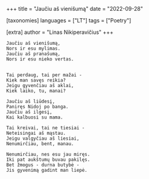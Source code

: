 +++
title = "Jaučiu aš vienišumą"
date = "2022-09-28"

[taxonomies]
languages = ["LT"]
tags = ["Poetry"]

[extra]
author = "Linas Nikiperavičius"
+++
```
Jaučiu aš vienišumą,
Nors ir esu mylimas.
Jaučiu aš pranašumą,
Nors ir esu nieko vertas.
```
<!-- more -->
```

Tai perdaug, tai per mažai -
Kiek man savęs reikia?
Jeigu gyvenčiau aš aklai,
Kiek laiko, tu, manai?

Jaučiu aš liūdesį,
Paniręs Nidoj po banga.
Jaučiu aš ilgesį,
Kai kalbuosi su mama.

Tai kreivai, tai ne tiesiai -
Neteisingai aš mąstau.
Jeigu valgyčiau aš liesiai,
Nenumirčiau, bent, manau.

Nenumirčiau, nes esu jau miręs.
Iki pat aukštumų buvau pakilęs.
Bet žmogus - durna butybė - 
Jis gyvenimą gadint man liepė.
```
